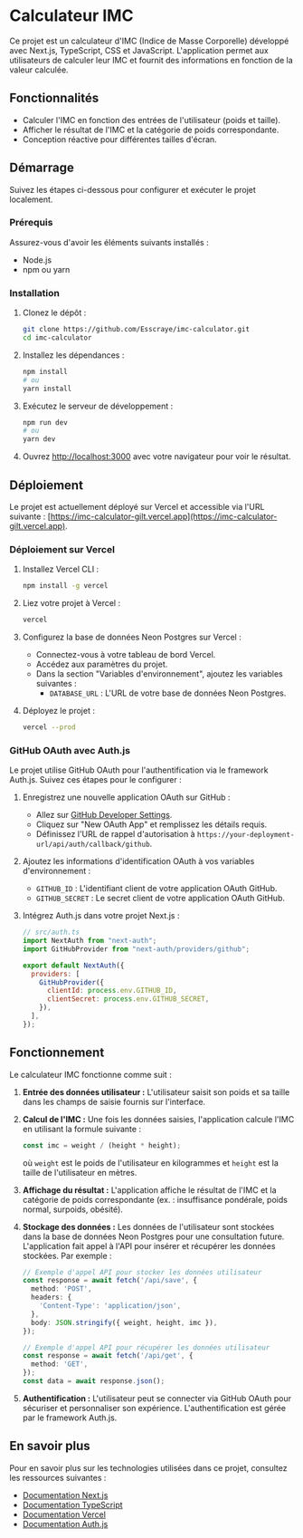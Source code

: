 # Calculateur IMC

Ce projet est un calculateur d'IMC (Indice de Masse Corporelle) développé avec Next.js, TypeScript, CSS et JavaScript. L'application permet aux utilisateurs de calculer leur IMC et fournit des informations en fonction de la valeur calculée.

## Fonctionnalités

- Calculer l'IMC en fonction des entrées de l'utilisateur (poids et taille).
- Afficher le résultat de l'IMC et la catégorie de poids correspondante.
- Conception réactive pour différentes tailles d'écran.

## Démarrage

Suivez les étapes ci-dessous pour configurer et exécuter le projet localement.

### Prérequis

Assurez-vous d'avoir les éléments suivants installés :

- Node.js
- npm ou yarn

### Installation

1. Clonez le dépôt :

   ```bash
   git clone https://github.com/Esscraye/imc-calculator.git
   cd imc-calculator
   ```

2. Installez les dépendances :

   ```bash
   npm install
   # ou
   yarn install
   ```

3. Exécutez le serveur de développement :

   ```bash
   npm run dev
   # ou
   yarn dev
   ```

4. Ouvrez [http://localhost:3000](http://localhost:3000) avec votre navigateur pour voir le résultat.

## Déploiement

Le projet est actuellement déployé sur Vercel et accessible via l'URL suivante : [https://imc-calculator-gilt.vercel.app](https://imc-calculator-gilt.vercel.app).

### Déploiement sur Vercel

1. Installez Vercel CLI :

   ```bash
   npm install -g vercel
   ```

2. Liez votre projet à Vercel :

   ```bash
   vercel
   ```

3. Configurez la base de données Neon Postgres sur Vercel :
   - Connectez-vous à votre tableau de bord Vercel.
   - Accédez aux paramètres du projet.
   - Dans la section "Variables d'environnement", ajoutez les variables suivantes :
     - `DATABASE_URL` : L'URL de votre base de données Neon Postgres.

4. Déployez le projet :

   ```bash
   vercel --prod
   ```

### GitHub OAuth avec Auth.js

Le projet utilise GitHub OAuth pour l'authentification via le framework Auth.js. Suivez ces étapes pour le configurer :

1. Enregistrez une nouvelle application OAuth sur GitHub :
   - Allez sur [GitHub Developer Settings](https://github.com/settings/developers).
   - Cliquez sur "New OAuth App" et remplissez les détails requis.
   - Définissez l'URL de rappel d'autorisation à `https://your-deployment-url/api/auth/callback/github`.

2. Ajoutez les informations d'identification OAuth à vos variables d'environnement :
   - `GITHUB_ID` : L'identifiant client de votre application OAuth GitHub.
   - `GITHUB_SECRET` : Le secret client de votre application OAuth GitHub.

3. Intégrez Auth.js dans votre projet Next.js :

   ```javascript
   // src/auth.ts
   import NextAuth from "next-auth";
   import GitHubProvider from "next-auth/providers/github";

   export default NextAuth({
     providers: [
       GitHubProvider({
         clientId: process.env.GITHUB_ID,
         clientSecret: process.env.GITHUB_SECRET,
       }),
     ],
   });
   ```

## Fonctionnement

Le calculateur IMC fonctionne comme suit :

1. **Entrée des données utilisateur :** L'utilisateur saisit son poids et sa taille dans les champs de saisie fournis sur l'interface.
2. **Calcul de l'IMC :** Une fois les données saisies, l'application calcule l'IMC en utilisant la formule suivante :

   ```typescript
   const imc = weight / (height * height);
   ```

   où `weight` est le poids de l'utilisateur en kilogrammes et `height` est la taille de l'utilisateur en mètres.
3. **Affichage du résultat :** L'application affiche le résultat de l'IMC et la catégorie de poids correspondante (ex. : insuffisance pondérale, poids normal, surpoids, obésité).
4. **Stockage des données :** Les données de l'utilisateur sont stockées dans la base de données Neon Postgres pour une consultation future. L'application fait appel à l'API pour insérer et récupérer les données stockées. Par exemple :

   ```typescript
   // Exemple d'appel API pour stocker les données utilisateur
   const response = await fetch('/api/save', {
     method: 'POST',
     headers: {
       'Content-Type': 'application/json',
     },
     body: JSON.stringify({ weight, height, imc }),
   });
   
   // Exemple d'appel API pour récupérer les données utilisateur
   const response = await fetch('/api/get', {
     method: 'GET',
   });
   const data = await response.json();
   ```

5. **Authentification :** L'utilisateur peut se connecter via GitHub OAuth pour sécuriser et personnaliser son expérience. L'authentification est gérée par le framework Auth.js.

## En savoir plus

Pour en savoir plus sur les technologies utilisées dans ce projet, consultez les ressources suivantes :

- [Documentation Next.js](https://nextjs.org/docs)
- [Documentation TypeScript](https://www.typescriptlang.org/docs/)
- [Documentation Vercel](https://vercel.com/docs)
- [Documentation Auth.js](https://next-auth.js.org/getting-started/introduction)
